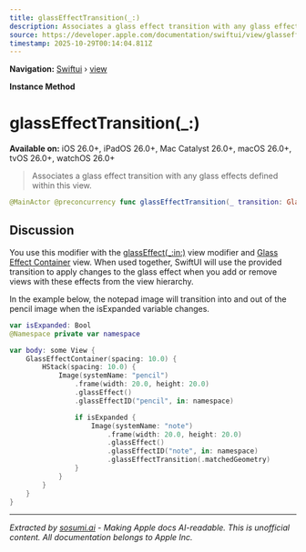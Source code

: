 ```yaml
---
title: glassEffectTransition(_:)
description: Associates a glass effect transition with any glass effects defined within this view.
source: https://developer.apple.com/documentation/swiftui/view/glasseffecttransition(_:)
timestamp: 2025-10-29T00:14:04.811Z
---
```


**Navigation:** [Swiftui](/documentation/swiftui) › [view](/documentation/swiftui/view)

**Instance Method**

# glassEffectTransition(_:)

**Available on:** iOS 26.0+, iPadOS 26.0+, Mac Catalyst 26.0+, macOS 26.0+, tvOS 26.0+, watchOS 26.0+

> Associates a glass effect transition with any glass effects defined within this view.

```swift
@MainActor @preconcurrency func glassEffectTransition(_ transition: GlassEffectTransition) -> some View
```

## Discussion

You use this modifier with the [glassEffect(_:in:)](/documentation/swiftui/view/glasseffect(_:in:)) view modifier and [Glass Effect Container](/documentation/swiftui/glasseffectcontainer) view. When used together, SwiftUI will use the provided transition to apply changes to the glass effect when you add or remove views with these effects from the view hierarchy.

In the example below, the notepad image will transition into and out of the pencil image when the isExpanded variable changes.

```swift
var isExpanded: Bool
@Namespace private var namespace

var body: some View {
    GlassEffectContainer(spacing: 10.0) {
        HStack(spacing: 10.0) {
            Image(systemName: "pencil")
                .frame(width: 20.0, height: 20.0)
                .glassEffect()
                .glassEffectID("pencil", in: namespace)

                if isExpanded {
                    Image(systemName: "note")
                        .frame(width: 20.0, height: 20.0)
                        .glassEffect()
                        .glassEffectID("note", in: namespace)
                        .glassEffectTransition(.matchedGeometry)
                }
            }
        }
    }
}
```

---

*Extracted by [sosumi.ai](https://sosumi.ai) - Making Apple docs AI-readable.*
*This is unofficial content. All documentation belongs to Apple Inc.*
